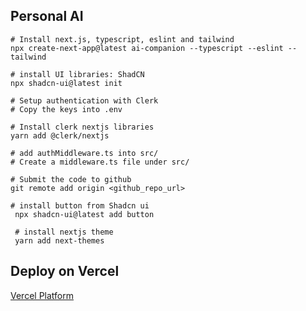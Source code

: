 ## Personal AI

```
# Install next.js, typescript, eslint and tailwind
npx create-next-app@latest ai-companion --typescript --eslint --tailwind

# install UI libraries: ShadCN
npx shadcn-ui@latest init

# Setup authentication with Clerk
# Copy the keys into .env

# Install clerk nextjs libraries
yarn add @clerk/nextjs

# add authMiddleware.ts into src/
# Create a middleware.ts file under src/

# Submit the code to github
git remote add origin <github_repo_url>

# install button from Shadcn ui
 npx shadcn-ui@latest add button 

 # install nextjs theme
 yarn add next-themes
```

## Deploy on Vercel
 [Vercel Platform](https://vercel.com/new?utm_medium=default-template&filter=next.js&utm_source=create-next-app&utm_campaign=create-next-app-readme)